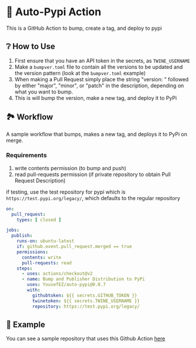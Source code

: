 # 🚀 Auto-Pypi Action

This is a GitHub Action to bump, create a tag, and deploy to pypi

## ❔ How to Use

1. First ensure that you have an API token in the secrets, as ``TWINE_USERNAME``
2. Make a ``bumpver.toml`` file to contain all the versions to be updated and the version pattern (look at the ``bumpver.toml`` example)
3. When making a Pull Request simply place the string "version: " followed by either "major", "minor", or "patch" in the description, depending on what you want to bump.
4. This is will bump the version, make a new tag, and deploy it to PyPi

## 🏞️ Workflow

A sample workflow that bumps, makes a new tag, and deploys it to PyPi on merge.

### Requirements

1. write contents permission (to bump and push)
2. read pull-requests permission (if private repository to obtain Pull Request Description)

if testing, use the test repository for pypi which is ``https://test.pypi.org/legacy/``, which defaults to the regular repository

```yml
on:
  pull_request:
    types: [ closed ]

jobs:
  publish:
    runs-on: ubuntu-latest
    if: github.event.pull_request.merged == true
    permissions:
      contents: write
      pull-requests: read
    steps:
      - uses: actions/checkout@v2
      - name: Bump and Publisher Distribution to PyPi
        uses: YousefEZ/auto-pypi@0.0.7
        with:
          githubtoken: ${{ secrets.GITHUB_TOKEN }}
          twinetoken: ${{ secrets.TWINE_USERNAME }}
          repository: https://test.pypi.org/legacy/

```

## 🦆 Example

You can see a sample repository that uses this Github Action [here](https://github.com/YousefEZ/auto-pypi-test)
